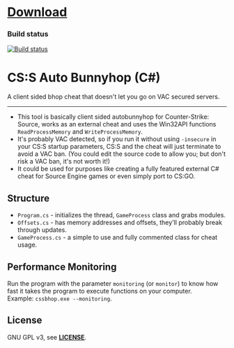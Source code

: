 # [Download](https://github.com/shavitush/cssbhop/releases/latest)

### Build status
[![Build status](https://travis-ci.org/shavitush/cssbhop.svg?branch=master)](https://travis-ci.org/shavitush/cssbhop)

# CS:S Auto Bunnyhop (C#)
A client sided bhop cheat that doesn't let you go on VAC secured servers.
___

* This tool is basically client sided autobunnyhop for Counter-Strike: Source, works as an external cheat and uses the Win32API functions `ReadProcessMemory` and `WriteProcessMemory`.
* It's probably VAC detected, so if you run it without using `-insecure` in your CS:S startup parameters, CS:S and the cheat will just terminate to avoid a VAC ban. (You could edit the source code to allow you; but don't risk a VAC ban, it's not worth it!)
* It could be used for purposes like creating a fully featured external C# cheat for Source Engine games or even simply port to CS:GO.

Structure
--
* `Program.cs` - initializes the thread, `GameProcess` class and grabs modules.
* `Offsets.cs` - has memory addresses and offsets, they'll probably break through updates.
* `GameProcess.cs` - a simple to use and fully commented class for cheat usage.

Performance Monitoring
--
Run the program with the parameter `monitoring` (or `monitor`) to know how fast it takes the program to execute functions on your computer.  
Example: `cssbhop.exe --monitoring`.

License
--
GNU GPL v3, see **[LICENSE](https://github.com/shavitush/cssbhop/blob/master/LICENSE)**.
